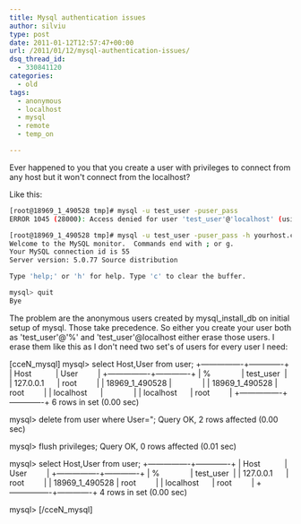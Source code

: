 ```yaml
---
title: Mysql authentication issues
author: silviu
type: post
date: 2011-01-12T12:57:47+00:00
url: /2011/01/12/mysql-authentication-issues/
dsq_thread_id:
  - 330841120
categories:
  - old
tags:
  - anonymous
  - localhost
  - mysql
  - remote
  - temp_on

---
```

Ever happened to you that you create a user with privileges to connect from any host but it won't connect from the localhost?

Like this:
```bash
[root@18969_1_490528 tmp]# mysql -u test_user -puser_pass
ERROR 1045 (28000): Access denied for user 'test_user'@'localhost' (using password: YES)

[root@18969_1_490528 tmp]# mysql -u test_user -puser_pass -h yourhost.com
Welcome to the MySQL monitor.  Commands end with ; or g.
Your MySQL connection id is 55
Server version: 5.0.77 Source distribution

Type 'help;' or 'h' for help. Type 'c' to clear the buffer.

mysql> quit
Bye
```
The problem are the anonymous users created by mysql_install_db on initial setup of mysql. Those take precedence. So either you create your user both as 'test_user'@'%' and 'test_user'@localhost either erase those users. I erase them like this as I don't need two set's of users for every user I need:

[cceN_mysql]
mysql> select Host,User from user;
+&#8212;&#8212;&#8212;&#8212;&#8212;-+&#8212;&#8212;&#8212;&#8212;-+
| Host           | User         |
+&#8212;&#8212;&#8212;&#8212;&#8212;-+&#8212;&#8212;&#8212;&#8212;-+
| %              | test_user  |
| 127.0.0.1      | root         |
| 18969_1_490528 |              |
| 18969_1_490528 | root         |
| localhost      |              |
| localhost      | root         |
+&#8212;&#8212;&#8212;&#8212;&#8212;-+&#8212;&#8212;&#8212;&#8212;-+
6 rows in set (0.00 sec)

mysql> delete from user where User=";
Query OK, 2 rows affected (0.00 sec)

mysql> flush privileges;
Query OK, 0 rows affected (0.01 sec)

mysql> select Host,User from user;
+&#8212;&#8212;&#8212;&#8212;&#8212;-+&#8212;&#8212;&#8212;&#8212;-+
| Host           | User         |
+&#8212;&#8212;&#8212;&#8212;&#8212;-+&#8212;&#8212;&#8212;&#8212;-+
| %              | test_user  |
| 127.0.0.1      | root         |
| 18969_1_490528 | root         |
| localhost      | root         |
+&#8212;&#8212;&#8212;&#8212;&#8212;-+&#8212;&#8212;&#8212;&#8212;-+
4 rows in set (0.00 sec)

mysql>
[/cceN_mysql]